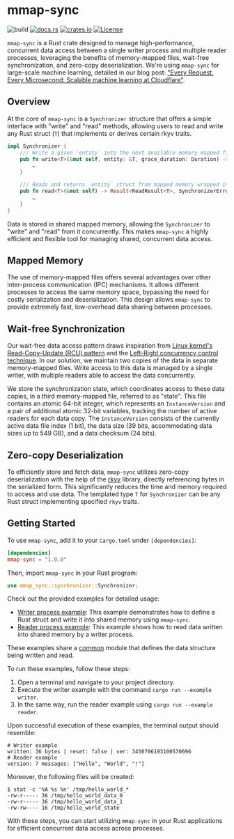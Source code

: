 # mmap-sync
![build](https://img.shields.io/github/actions/workflow/status/cloudflare/mmap-sync/ci.yml?branch=main)
[![docs.rs](https://docs.rs/mmap-sync/badge.svg)](https://docs.rs/mmap-sync)
[![crates.io](https://img.shields.io/crates/v/mmap-sync.svg)](https://crates.io/crates/mmap-sync)
[![License](https://img.shields.io/badge/license-Apache%202.0-blue)](LICENSE)

`mmap-sync` is a Rust crate designed to manage high-performance, concurrent data access between a single writer process and multiple reader processes, leveraging the benefits of memory-mapped files, wait-free synchronization, and zero-copy deserialization.
We're using `mmap-sync` for large-scale machine learning, detailed in our blog post: ["Every Request, Every Microsecond: Scalable machine learning at Cloudflare"](http://blog.cloudflare.com/scalable-machine-learning-at-cloudflare).

## Overview
At the core of `mmap-sync` is a `Synchronizer` structure that offers a simple interface with "write" and "read" methods, allowing users to read and write any Rust struct (`T`) that implements or derives certain rkyv traits.

```rust
impl Synchronizer {
    /// Write a given `entity` into the next available memory mapped file.
    pub fn write<T>(&mut self, entity: &T, grace_duration: Duration) -> Result<(usize, bool, InstanceVersion), SynchronizerError> {
        …
    }

    /// Reads and returns `entity` struct from mapped memory wrapped in `ReadResult`
    pub fn read<T>(&mut self) -> Result<ReadResult<T>, SynchronizerError> {
        …
    }
}
```

Data is stored in shared mapped memory, allowing the `Synchronizer` to "write" and "read" from it concurrently.
This makes `mmap-sync` a highly efficient and flexible tool for managing shared, concurrent data access.

## Mapped Memory
The use of memory-mapped files offers several advantages over other inter-process communication (IPC) mechanisms.
It allows different processes to access the same memory space, bypassing the need for costly serialization and deserialization.
This design allows `mmap-sync` to provide extremely fast, low-overhead data sharing between processes.

## Wait-free Synchronization
Our wait-free data access pattern draws inspiration from [Linux kernel's Read-Copy-Update (RCU) pattern](https://www.kernel.org/doc/html/next/RCU/whatisRCU.html) and the [Left-Right concurrency control technique](https://github.com/pramalhe/ConcurrencyFreaks/blob/master/papers/left-right-2014.pdf).
In our solution, we maintain two copies of the data in separate memory-mapped files.
Write access to this data is managed by a single writer, with multiple readers able to access the data concurrently.

We store the synchronization state, which coordinates access to these data copies, in a third memory-mapped file, referred to as "state".
This file contains an atomic 64-bit integer, which represents an `InstanceVersion` and a pair of additional atomic 32-bit variables, tracking the number of active readers for each data copy.
The `InstanceVersion` consists of the currently active data file index (1 bit), the data size (39 bits, accommodating data sizes up to 549 GB), and a data checksum (24 bits).

## Zero-copy Deserialization
To efficiently store and fetch data, `mmap-sync` utilizes zero-copy deserialization with the help of the [rkyv](https://rkyv.org/) library, directly referencing bytes in the serialized form.
This significantly reduces the time and memory required to access and use data.
The templated type `T` for `Synchronizer` can be any Rust struct implementing specified `rkyv` traits.

## Getting Started
To use `mmap-sync`, add it to your `Cargo.toml` under `[dependencies]`:
```toml
[dependencies]
mmap-sync = "1.0.0"
```
Then, import `mmap-sync` in your Rust program:
```rust
use mmap_sync::synchronizer::Synchronizer;
```

Check out the provided examples for detailed usage:
* [Writer process example](examples/writer.rs): This example demonstrates how to define a Rust struct and write it into shared memory using `mmap-sync`.
* [Reader process example](examples/reader.rs): This example shows how to read data written into shared memory by a writer process.

These examples share a [common](examples/common/mod.rs) module that defines the data structure being written and read.

To run these examples, follow these steps:

1. Open a terminal and navigate to your project directory.
2. Execute the writer example with the command `cargo run --example writer`.
3. In the same way, run the reader example using `cargo run --example reader`.

Upon successful execution of these examples, the terminal output should resemble:
```shell
# Writer example
written: 36 bytes | reset: false | ver: 3450706193100570696
# Reader example
version: 7 messages: ["Hello", "World", "!"]
```

Moreover, the following files will be created:
```shell
$ stat -c '%A %s %n' /tmp/hello_world_*
-rw-r----- 36 /tmp/hello_world_data_0
-rw-r----- 36 /tmp/hello_world_data_1
-rw-rw---- 16 /tmp/hello_world_state
```

With these steps, you can start utilizing `mmap-sync` in your Rust applications for efficient concurrent data access across processes.
